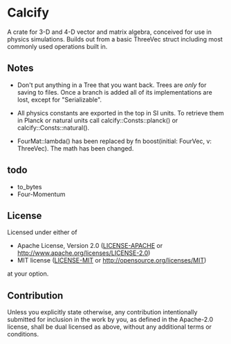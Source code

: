 # Calcify

 A crate for 3-D and 4-D vector and matrix algebra, conceived for use in physics simulations. Builds out from a basic ThreeVec struct including most commonly used operations built in.

## Notes

* Don't put anything in a Tree that you want back. Trees are *only* for saving to files. Once a branch is added all of its implementations are lost, except for "Serializable".

* All physics constants are exported in the top in SI units. To retrieve them in Planck or natural units call calcify::Consts::planck() or calcify::Consts::natural().

* FourMat::lambda() has been replaced by fn boost(initial: FourVec, v: ThreeVec). The math has been changed.

## todo

* to_bytes
* Four-Momentum

## License

Licensed under either of

 * Apache License, Version 2.0
   ([LICENSE-APACHE](LICENSE-APACHE) or http://www.apache.org/licenses/LICENSE-2.0)
 * MIT license
   ([LICENSE-MIT](LICENSE-MIT) or http://opensource.org/licenses/MIT)

at your option.

## Contribution

Unless you explicitly state otherwise, any contribution intentionally submitted
for inclusion in the work by you, as defined in the Apache-2.0 license, shall be
dual licensed as above, without any additional terms or conditions.
